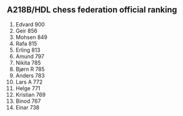 A218B/HDL chess federation official ranking
-------------------------------------------
1.  Edvard      900
2.  Geir        856
3.  Mohsen      849
4.  Rafa        815
5.  Erling      813
6.  Amund       797
7.  Nikita      785
8.  Bjørn R     785
9.  Anders      783
10. Lars A      772
11. Helge       771
12. Kristian    769
13. Binod       767
14. Einar       738
